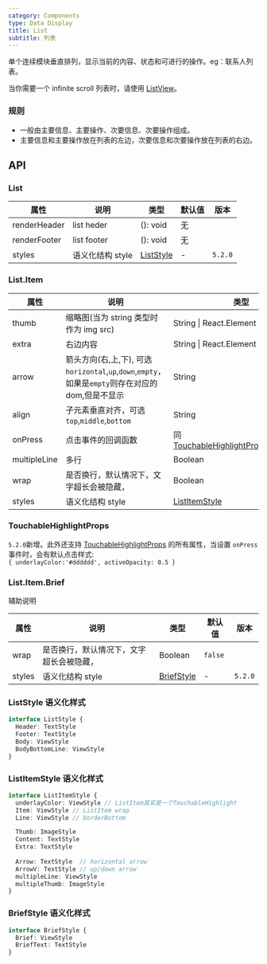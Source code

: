```yaml
---
category: Components
type: Data Display
title: List
subtitle: 列表
---
```


单个连续模块垂直排列，显示当前的内容、状态和可进行的操作。eg：联系人列表。

当你需要一个 infinite scroll 列表时，请使用 [ListView](https://mobile.ant.design/components/list-view/)。

### 规则
- 一般由主要信息、主要操作、次要信息、次要操作组成。
- 主要信息和主要操作放在列表的左边，次要信息和次要操作放在列表的右边。

## API

### List

属性 | 说明 | 类型 | 默认值 | 版本 |
----|-----|------|-------|------
| renderHeader       | list heder  | (): void |  无  | |
| renderFooter       | list footer  | (): void |  无  | |
| styles | 语义化结构 style | [ListStyle](#liststyle-语义化样式) | - | `5.2.0` |

### List.Item

属性 | 说明 | 类型 | 默认值 | 版本 |
----|-----|------|-------|------
| thumb       | 缩略图(当为 string 类型时作为 img src)  | String \| React.Element |  无  | |
| extra      | 右边内容        | String \| React.Element |  无  | |
| arrow      | 箭头方向(右,上,下), 可选`horizontal`,`up`,`down`,`empty`，如果是`empty`则存在对应的dom,但是不显示   | String |   无  | |
| align    |  子元素垂直对齐，可选`top`,`middle`,`bottom`  | String   | `middle` | |
| onPress    | 点击事件的回调函数 | 同[TouchableHighlightProps['onPress']](#touchablehighlightprops) |  无  | |
| multipleLine    | 多行 | Boolean  | `false`  | |
| wrap    | 是否换行，默认情况下，文字超长会被隐藏， | Boolean  | `false`  ||
| styles | 语义化结构 style | [ListItemStyle](#listitemstyle-语义化样式) | - | `5.2.0` |

### TouchableHighlightProps
`5.2.0`新增。此外还支持 [TouchableHighlightProps](https://reactnative.dev/docs/touchablehighlight) 的所有属性，当设置 `onPress` 事件时，会有默认点击样式:
<br/> `{ underlayColor:'#dddddd', activeOpacity: 0.5 }`

### List.Item.Brief
辅助说明

属性 | 说明 | 类型 | 默认值 | 版本 |
----|-----|------|-------|------
| wrap    | 是否换行，默认情况下，文字超长会被隐藏， | Boolean  | `false`  | |
| styles | 语义化结构 style | [BriefStyle](#briefstyle-语义化样式) | - | `5.2.0` |

### ListStyle 语义化样式

```typescript
interface ListStyle {
  Header: TextStyle
  Footer: TextStyle
  Body: ViewStyle
  BodyBottomLine: ViewStyle
}
```
### ListItemStyle 语义化样式

```typescript
interface ListItemStyle {
  underlayColor: ViewStyle // ListItem其实是一个TouchableHighlight
  Item: ViewStyle // ListItem wrap
  Line: ViewStyle // borderBottom

  Thumb: ImageStyle
  Content: TextStyle
  Extra: TextStyle
  
  Arrow: TextStyle  // horizontal arrow
  ArrowV: TextStyle // up/down arrow
  multipleLine: ViewStyle
  multipleThumb: ImageStyle
}
```
### BriefStyle 语义化样式

```typescript
interface BriefStyle {
  Brief: ViewStyle
  BriefText: TextStyle
}
```